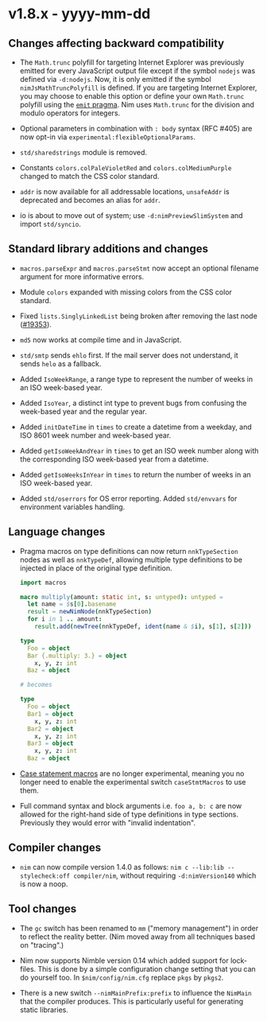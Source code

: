 # v1.8.x - yyyy-mm-dd


## Changes affecting backward compatibility

- The `Math.trunc` polyfill for targeting Internet Explorer was
  previously emitted for every JavaScript output file except if
  the symbol `nodejs` was defined via `-d:nodejs`. Now, it is only
  emitted if the symbol `nimJsMathTruncPolyfill` is defined. If you are
  targeting Internet Explorer, you may choose to enable this option
  or define your own `Math.trunc` polyfill using the [`emit` pragma](https://nim-lang.org/docs/manual.html#implementation-specific-pragmas-emit-pragma). Nim uses
  `Math.trunc` for the division and modulo operators for integers.

- Optional parameters in combination with `: body` syntax (RFC #405) are now opt-in via
  `experimental:flexibleOptionalParams`.

- `std/sharedstrings` module is removed.
- Constants `colors.colPaleVioletRed` and `colors.colMediumPurple` changed to match the CSS color standard.

- `addr` is now available for all addressable locations, `unsafeAddr` is deprecated and
becomes an alias for `addr`.

- io is about to move out of system; use `-d:nimPreviewSlimSystem` and import `std/syncio`.

## Standard library additions and changes

- `macros.parseExpr` and `macros.parseStmt` now accept an optional
  filename argument for more informative errors.
- Module `colors` expanded with missing colors from the CSS color standard.
- Fixed `lists.SinglyLinkedList` being broken after removing the last node ([#19353](https://github.com/nim-lang/Nim/pull/19353)).

- `md5` now works at compile time and in JavaScript.

- `std/smtp` sends `ehlo` first. If the mail server does not understand, it sends `helo` as a fallback.

- Added `IsoWeekRange`, a range type to represent the number of weeks in an ISO week-based year.
- Added `IsoYear`, a distinct int type to prevent bugs from confusing the week-based year and the regular year.
- Added `initDateTime` in `times` to create a datetime from a weekday, and ISO 8601 week number and week-based year.
- Added `getIsoWeekAndYear` in `times` to get an ISO week number along with the corresponding ISO week-based year from a datetime.
- Added `getIsoWeeksInYear` in `times` to return the number of weeks in an ISO week-based year.

- Added `std/oserrors` for OS error reporting. Added `std/envvars` for environment variables handling.

## Language changes

- Pragma macros on type definitions can now return `nnkTypeSection` nodes as well as `nnkTypeDef`,
  allowing multiple type definitions to be injected in place of the original type definition.

  ```nim
  import macros

  macro multiply(amount: static int, s: untyped): untyped =
    let name = $s[0].basename
    result = newNimNode(nnkTypeSection)
    for i in 1 .. amount:
      result.add(newTree(nnkTypeDef, ident(name & $i), s[1], s[2]))

  type
    Foo = object
    Bar {.multiply: 3.} = object
      x, y, z: int
    Baz = object

  # becomes

  type
    Foo = object
    Bar1 = object
      x, y, z: int
    Bar2 = object
      x, y, z: int
    Bar3 = object
      x, y, z: int
    Baz = object
  ```
- [Case statement macros](manual.html#macros-case-statement-macros) are no longer experimental,
  meaning you no longer need to enable the experimental switch `caseStmtMacros` to use them.
- Full command syntax and block arguments i.e. `foo a, b: c` are now allowed
  for the right-hand side of type definitions in type sections. Previously
  they would error with "invalid indentation".

## Compiler changes

- `nim` can now compile version 1.4.0 as follows: `nim c --lib:lib --stylecheck:off compiler/nim`,
  without requiring `-d:nimVersion140` which is now a noop.


## Tool changes

- The `gc` switch has been renamed to `mm` ("memory management") in order to reflect the
  reality better. (Nim moved away from all techniques based on "tracing".)

- Nim now supports Nimble version 0.14 which added support for lock-files. This is done by
  a simple configuration change setting that you can do yourself too. In `$nim/config/nim.cfg`
  replace `pkgs` by `pkgs2`.

- There is a new switch `--nimMainPrefix:prefix` to influence the `NimMain` that the
  compiler produces. This is particularly useful for generating static libraries.
